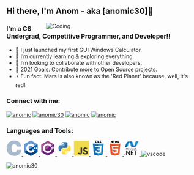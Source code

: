 ## Hi there, I'm Anom - aka [anomic30]👋
<img align="right" alt="Coding" width="400" src="https://jps-werbung.de/images/loader.gif">

### I'm a CS Undergrad, Competitive Programmer, and Developer!!

- 🔭 I just launched my first GUI Windows Calculator.
- 🚀 I’m currently learning & exploring everything.
- 👯 I’m looking to collaborate with other developers.
- 🥅 2021 Goals: Contribute more to Open Source projects.
- ⚡ Fun fact: Mars is also known as the 'Red Planet' because, well, it's red! 

### Connect with me:
<a href="https://linkedin.com/in/anomic" target="blank"><img align="center" src="https://cdn.jsdelivr.net/npm/simple-icons@3.0.1/icons/linkedin.svg" alt="anomic" height="30" width="40" /></a>
<a href="https://www.codechef.com/users/anomic30" target="blank"><img align="center" src="https://cdn.jsdelivr.net/npm/simple-icons@3.1.0/icons/codechef.svg" alt="anomic30" height="30" width="40" /></a>
<a href="https://www.hackerrank.com/anomic" target="blank"><img align="center" src="https://cdn.jsdelivr.net/npm/simple-icons@3.0.1/icons/hackerrank.svg" alt="anomic" height="30" width="40" /></a>
<a href="https://www.leetcode.com/anomic" target="blank"><img align="center" src="https://cdn.jsdelivr.net/npm/simple-icons@3.0.1/icons/leetcode.svg" alt="anomic" height="30" width="40" /></a>
<br />
### Languages and Tools:

<p align="left"> <a href="https://www.cprogramming.com/" target="_blank"> <img src="https://raw.githubusercontent.com/devicons/devicon/master/icons/c/c-original.svg" alt="c" width="40" height="40"/> </a> <a href="https://www.w3schools.com/cpp/" target="_blank"> <img src="https://raw.githubusercontent.com/devicons/devicon/master/icons/cplusplus/cplusplus-original.svg" alt="cplusplus" width="40" height="40"/> </a> <a href="https://www.w3schools.com/cs/" target="_blank"> <img src="https://raw.githubusercontent.com/devicons/devicon/master/icons/csharp/csharp-original.svg" alt="csharp" width="40" height="40"/> </a> <a href="https://www.python.org" target="_blank"> <img src="https://raw.githubusercontent.com/devicons/devicon/master/icons/python/python-original.svg" alt="python" width="40" height="40"/> </a> <a href="https://developer.mozilla.org/en-US/docs/Web/JavaScript" target="_blank"> <img src="https://raw.githubusercontent.com/devicons/devicon/master/icons/javascript/javascript-original.svg" alt="javascript" width="40" height="40"/> </a>  <a href="https://www.w3schools.com/css/" target="_blank"> <img src="https://raw.githubusercontent.com/devicons/devicon/master/icons/css3/css3-original-wordmark.svg" alt="css3" width="40" height="40"/> </a> <a href="https://www.w3.org/html/" target="_blank"> <img src="https://raw.githubusercontent.com/devicons/devicon/master/icons/html5/html5-original-wordmark.svg" alt="html5" width="40" height="40"/> </a> <a href="https://dotnet.microsoft.com/" target="_blank"> <img src="https://raw.githubusercontent.com/devicons/devicon/master/icons/dot-net/dot-net-original-wordmark.svg" alt="dotnet" width="40" height="40"/> </a> <img src="https://www.vectorlogo.zone/logos/visualstudio_code/visualstudio_code-icon.svg" alt="vscode" width="40" height="40"/> </a> </p>

<p align="left"> <img src="https://komarev.com/ghpvc/?username=anomic30&label=Profile%20views&color=0e75b6&style=flat" alt="anomic30" /> </p>
<br />
